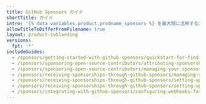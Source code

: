 ```yaml
---
title: GitHub Sponsors ガイド
shortTitle: ガイド
intro: '{% data variables.product.prodname_sponsors %} を最大限に活用する方法を学びましょう。'
allowTitleToDifferFromFilename: true
layout: product-sublanding
versions:
  fpt: '*'
includeGuides:
  - /sponsors/getting-started-with-github-sponsors/quickstart-for-finding-contributors-to-sponsor
  - /sponsors/sponsoring-open-source-contributors/attributing-sponsorships-to-your-organization
  - /sponsors/sponsoring-open-source-contributors/managing-your-sponsorship
  - /sponsors/receiving-sponsorships-through-github-sponsors/managing-your-payouts-from-github-sponsors
  - /sponsors/receiving-sponsorships-through-github-sponsors/setting-up-github-sponsors-for-your-user-account
  - /sponsors/receiving-sponsorships-through-github-sponsors/setting-up-github-sponsors-for-your-organization
  - /sponsors/integrating-with-github-sponsors/configuring-webhooks-for-events-in-your-sponsored-account
---
```


